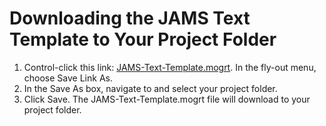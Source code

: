 # Downloading the JAMS Text Template to Your Project Folder

1. Control-click this link: [JAMS-Text-Template.mogrt](https://s3-us-west-2.amazonaws.com/jams-downloadable-files/templates/JAMS-Text-Template.mogrt). In the fly-out menu, choose Save Link As.
2. In the Save As box, navigate to and select your project folder.
3. Click Save. The JAMS-Text-Template.mogrt file will download to your project folder.



